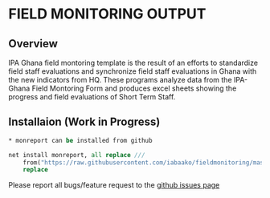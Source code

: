 # FIELD MONITORING OUTPUT

## Overview

IPA Ghana field montoring template is the result of an efforts to standardize field staff evaluations and synchronize field staff evaluations in Ghana with the new indicators from HQ. These programs analyze data from the IPA-Ghana Field Montoring Form and produces excel sheets showing the progress and field evaluations of Short Term Staff. 


## Installaion (Work in Progress)

```stata
* monreport can be installed from github

net install monreport, all replace ///
	from("https://raw.githubusercontent.com/iabaako/fieldmonitoring/master/ado") ///
    replace
```

Please report all bugs/feature request to the [github issues page](https://github.com/PovertyAction/high-frequency-checks/issues)